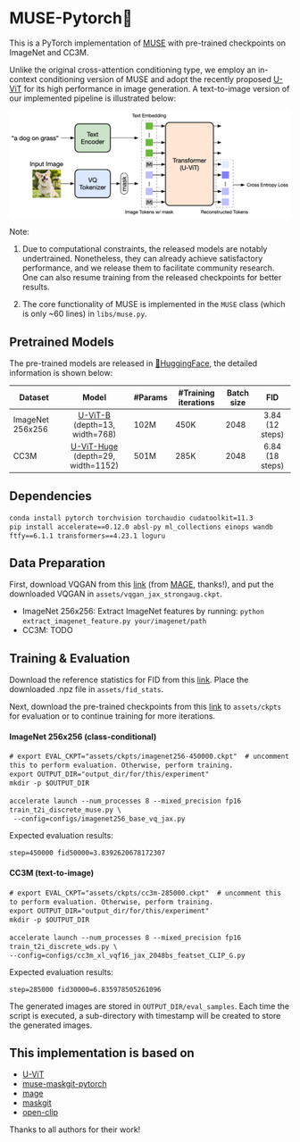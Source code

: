 # MUSE-Pytorch🎨

This is a PyTorch implementation of [MUSE](https://arxiv.org/abs/2301.00704) with pre-trained checkpoints on ImageNet and CC3M.

Unlike the original cross-attention conditioning type, we employ an in-context conditioning version of MUSE and adopt the recently proposed [U-ViT](https://github.com/baofff/U-ViT) for its high performance in image generation. A text-to-image version of our implemented pipeline is illustrated below:

![image-20230505101233172](assets/pipeline.png)

Note:

1. Due to computational constraints, the released models are notably undertrained. Nonetheless, they can already achieve satisfactory performance, and we release them to facilitate community research. One can also resume training from the released checkpoints for better results.

2. The core functionality of MUSE is implemented in the `MUSE` class (which is only ~60 lines) in `libs/muse.py`.

## Pretrained Models
The pre-trained models are released in [🤗HuggingFace](https://huggingface.co/nzl-thu/MUSE/tree/main/assets/ckpts), the detailed information is shown below:

| Dataset          |                            Model                             | #Params | #Training iterations | Batch size |       FID       |
| ---------------- | :----------------------------------------------------------: | ------- | -------------------- | ---------- | :-------------: |
| ImageNet 256x256 | [U-ViT-B](https://huggingface.co/nzl-thu/MUSE/tree/main/assets/ckpts/imagenet256-450000.ckpt) (depth=13, width=768) | 102M    | 450K                 | 2048       | 3.84 (12 steps) |
| CC3M             | [U-ViT-Huge](https://huggingface.co/nzl-thu/MUSE/tree/main/assets/ckpts/cc3m-285000.ckpt) (depth=29, width=1152) | 501M    | 285K                 | 2048       | 6.84 (18 steps) |

## Dependencies

```
conda install pytorch torchvision torchaudio cudatoolkit=11.3
pip install accelerate==0.12.0 absl-py ml_collections einops wandb ftfy==6.1.1 transformers==4.23.1 loguru
```

## Data Preparation
First, download VQGAN from this [link](https://drive.google.com/file/d/13S_unB87n6KKuuMdyMnyExW0G1kplTbP/view) (from [MAGE](https://github.com/LTH14/mage), thanks!), and put the downloaded VQGAN in `assets/vqgan_jax_strongaug.ckpt`.

* ImageNet 256x256: Extract ImageNet features by running: `python extract_imagenet_feature.py your/imagenet/path`
* CC3M: TODO

## Training & Evaluation

 Download the reference statistics for FID from this [link](https://huggingface.co/nzl-thu/MUSE/tree/main/assets/fid_stats).
Place the downloaded .npz file in `assets/fid_stats`.

Next, download the pre-trained checkpoints from this [link](https://huggingface.co/nzl-thu/MUSE/tree/main/assets/ckpts) to `assets/ckpts` for evaluation or to continue training for more iterations.

#### ImageNet 256x256 (class-conditional)

```shell
# export EVAL_CKPT="assets/ckpts/imagenet256-450000.ckpt"  # uncomment this to perform evaluation. Otherwise, perform training.
export OUTPUT_DIR="output_dir/for/this/experiment"
mkdir -p $OUTPUT_DIR

accelerate launch --num_processes 8 --mixed_precision fp16 train_t2i_discrete_muse.py \
 --config=configs/imagenet256_base_vq_jax.py
```

Expected evaluation results:

```shell
step=450000 fid50000=3.8392620678172307
```

#### CC3M (text-to-image)

```shell
# export EVAL_CKPT="assets/ckpts/cc3m-285000.ckpt"  # uncomment this to perform evaluation. Otherwise, perform training.
export OUTPUT_DIR="output_dir/for/this/experiment"
mkdir -p $OUTPUT_DIR

accelerate launch --num_processes 8 --mixed_precision fp16 train_t2i_discrete_wds.py \
--config=configs/cc3m_xl_vqf16_jax_2048bs_featset_CLIP_G.py
```

Expected evaluation results:

```shell
step=285000 fid30000=6.835978505261096
```

The generated images are stored in `OUTPUT_DIR/eval_samples`. Each time the script is executed, a sub-directory with timestamp will be created to store the generated images.


## This implementation is based on

* [U-ViT](https://github.com/baofff/U-ViT)
* [muse-maskgit-pytorch](https://github.com/lucidrains/muse-maskgit-pytorch)
* [mage](https://github.com/LTH14/mage)
* [maskgit](https://github.com/google-research/maskgit)
* [open-clip](https://github.com/mlfoundations/open_clip)

Thanks to all authors for their work!
